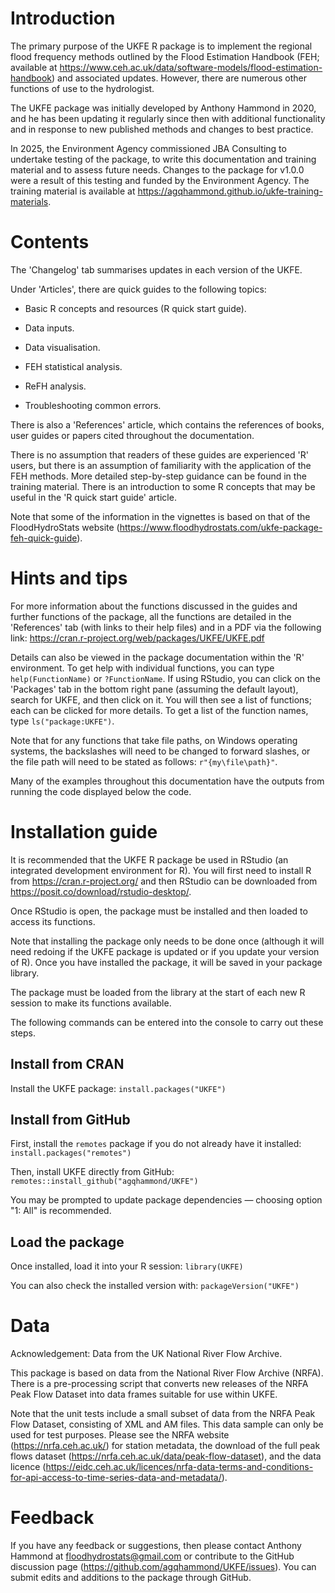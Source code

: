 # Introduction

The primary purpose of the UKFE R package is to implement the regional flood frequency methods outlined by the Flood Estimation Handbook (FEH; available at <https://www.ceh.ac.uk/data/software-models/flood-estimation-handbook>) and associated updates. However, there are numerous other functions of use to the hydrologist.

The UKFE package was initially developed by Anthony Hammond in 2020, and he has been updating it regularly since then with additional functionality and in response to new published methods and changes to best practice. 

In 2025, the Environment Agency commissioned JBA Consulting to undertake testing of the package, to write this documentation and training material and to assess future needs. Changes to the package for v1.0.0 were a result of this testing and funded by the Environment Agency. The training material is available at <https://agqhammond.github.io/ukfe-training-materials>.

# Contents

The 'Changelog' tab summarises updates in each version of the UKFE.

Under 'Articles', there are quick guides to the following topics:

* Basic R concepts and resources (R quick start guide).

* Data inputs. 

*	Data visualisation.

*	FEH statistical analysis.

* ReFH analysis.

*	Troubleshooting common errors.

There is also a 'References' article, which contains the references of books, user guides or papers cited throughout the documentation.

There is no assumption that readers of these guides are experienced 'R' users, but there is an assumption of familiarity with the application of the FEH methods. More detailed step-by-step guidance can be found in the training material. There is an introduction to some R concepts that may be useful in the 'R quick start guide' article.

Note that some of the information in the vignettes is based on that of the FloodHydroStats website (<https://www.floodhydrostats.com/ukfe-package-feh-quick-guide>).

# Hints and tips

For more information about the functions discussed in the guides and further functions of the package, all the functions are detailed in the 'References' tab (with links to their help files) and in a PDF via the following link: <https://cran.r-project.org/web/packages/UKFE/UKFE.pdf>

Details can also be viewed in the package documentation within the 'R' environment. To get help with individual functions, you can type `help(FunctionName)` or `?FunctionName`. If using RStudio, you can click on the 'Packages' tab in the bottom right pane (assuming the default layout), search for UKFE, and then click on it. You will then see a list of functions; each can be clicked for more details. To get a list of the function names, type `ls("package:UKFE")`.

Note that for any functions that take file paths, on Windows operating systems, the backslashes will need to be changed to forward slashes, or the file path will need to be stated as follows: `r"{my\file\path}"`.

Many of the examples throughout this documentation have the outputs from running the code displayed below the code.

# Installation guide

It is recommended that the UKFE R package be used in RStudio (an integrated development environment for R). You will first need to install R from <https://cran.r-project.org/> and then RStudio can be downloaded from <https://posit.co/download/rstudio-desktop/>.

Once RStudio is open, the package must be installed and then loaded to access its functions.

Note that installing the package only needs to be done once (although it will need redoing if the UKFE package is updated or if you update your version of R). Once you have installed the package, it will be saved in your package library. 

The package must be loaded from the library at the start of each new R session to make its functions available.

The following commands can be entered into the console to carry out these steps. 

## Install from CRAN 

Install the UKFE package: `install.packages("UKFE")`

## Install from GitHub

First, install the `remotes` package if you do not already have it installed: `install.packages("remotes")`

Then, install UKFE directly from GitHub: `remotes::install_github("agqhammond/UKFE")`

You may be prompted to update package dependencies — choosing option "1: All" is recommended.

## Load the package

Once installed, load it into your R session: `library(UKFE)`

You can also check the installed version with: `packageVersion("UKFE")`

# Data

Acknowledgement: Data from the UK National River Flow Archive.

This package is based on data from the National River Flow Archive (NRFA). There is a pre-processing script that converts new releases of the NRFA Peak Flow Dataset into data frames suitable for use within UKFE.

Note that the unit tests include a small subset of data from the NRFA Peak Flow Dataset, consisting of XML and AM files. This data sample can only be used for test purposes. Please see the NRFA website (<https://nrfa.ceh.ac.uk/>) for station metadata, the download of the full peak flows dataset (<https://nrfa.ceh.ac.uk/data/peak-flow-dataset>), and the data licence (<https://eidc.ceh.ac.uk/licences/nrfa-data-terms-and-conditions-for-api-access-to-time-series-data-and-metadata/>).

# Feedback

If you have any feedback or suggestions, then please contact Anthony Hammond at [floodhydrostats@gmail.com](mailto:floodhydrostats@gmail.com) or contribute to the GitHub discussion page (<https://github.com/agqhammond/UKFE/issues>). You can submit edits and additions to the package through GitHub.

